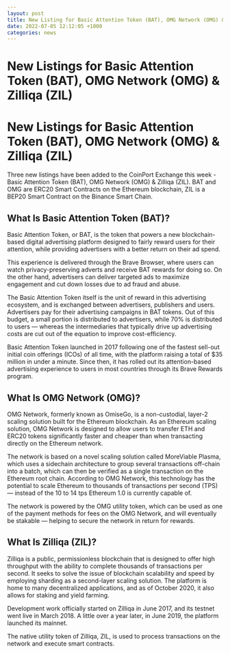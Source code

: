 ```yaml
---
layout: post
title: New Listing for Basic Attention Token (BAT), OMG Network (OMG) & Zilliqa (ZIL)
date: 2022-07-05 12:12:05 +1000
categories: news
---
```

# New Listings for Basic Attention Token (BAT), OMG Network (OMG) & Zilliqa (ZIL)
# New Listings for Basic Attention Token (BAT), OMG Network (OMG) & Zilliqa (ZIL)

Three new listings have been added to the CoinPort Exchange this week - Basic Attention Token (BAT), OMG Network (OMG) & Zilliqa (ZIL). BAT and OMG are ERC20 Smart Contracts on the Ethereum blockchain, ZIL is a BEP20 Smart Contract on the Binance Smart Chain. 

## What Is Basic Attention Token (BAT)?

Basic Attention Token, or BAT, is the token that powers a new blockchain-based digital advertising platform designed to fairly reward users for their attention, while providing advertisers with a better return on their ad spend.

This experience is delivered through the Brave Browser, where users can watch privacy-preserving adverts and receive BAT rewards for doing so. On the other hand, advertisers can deliver targeted ads to maximize engagement and cut down losses due to ad fraud and abuse.

The Basic Attention Token itself is the unit of reward in this advertising ecosystem, and is exchanged between advertisers, publishers and users. Advertisers pay for their advertising campaigns in BAT tokens. Out of this budget, a small portion is distributed to advertisers, while 70% is distributed to users — whereas the intermediaries that typically drive up advertising costs are cut out of the equation to improve cost-efficiency.

Basic Attention Token launched in 2017 following one of the fastest sell-out initial coin offerings (ICOs) of all time, with the platform raising a total of $35 million in under a minute. Since then, it has rolled out its attention-based advertising experience to users in most countries through its Brave Rewards program.    

## What Is OMG Network (OMG)?

OMG Network, formerly known as OmiseGo, is a non-custodial, layer-2 scaling solution built for the Ethereum blockchain. As an Ethereum scaling solution, OMG Network is designed to allow users to transfer ETH and ERC20 tokens significantly faster and cheaper than when transacting directly on the Ethereum network.

The network is based on a novel scaling solution called MoreViable Plasma, which uses a sidechain architecture to group several transactions off-chain into a batch, which can then be verified as a single transaction on the Ethereum root chain. According to OMG Network, this technology has the potential to scale Ethereum to thousands of transactions per second (TPS) — instead of the 10 to 14 tps Ethereum 1.0 is currently capable of.

The network is powered by the OMG utility token, which can be used as one of the payment methods for fees on the OMG Network, and will eventually be stakable — helping to secure the network in return for rewards.

## What Is Zilliqa (ZIL)?

Zilliqa is a public, permissionless blockchain that is designed to offer high throughput with the ability to complete thousands of transactions per second. It seeks to solve the issue of blockchain scalability and speed by employing sharding as a second-layer scaling solution. The platform is home to many decentralized applications, and as of October 2020, it also allows for staking and yield farming.

Development work officially started on Zilliqa in June 2017, and its testnet went live in March 2018. A little over a year later, in June 2019, the platform launched its mainnet.

The native utility token of Zilliqa, ZIL, is used to process transactions on the network and execute smart contracts.
